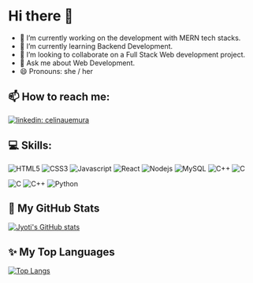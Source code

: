 # Hi there 👋

<!--
**jyoti-2/jyoti-2** is a ✨ _special_ ✨ repository because its `README.md` (this file) appears on your GitHub profile.
-->


- 🔭 I’m currently working on the development with MERN tech stacks.
- 🌱 I’m currently learning Backend Development.
- 👯 I’m looking to collaborate on a Full Stack Web development project.
- 💬 Ask me about Web Development.
- 😄 Pronouns: she / her

## 📫 How to reach me: 

[![linkedin: celinauemura](https://img.shields.io/badge/LinkedIn-0077B5?style=for-the-badge&logo=linkedin&logoColor=white)](https://www.linkedin.com/in/jyoti-kumari2/) 


## 💻 Skills:

![HTML5](https://img.shields.io/badge/HTML5-E34F26?style=for-the-badge&logo=html5&logoColor=white)
![CSS3](https://img.shields.io/badge/CSS3-1572B6?style=for-the-badge&logo=css3&logoColor=white)
![Javascript](https://img.shields.io/badge/JavaScript-323330?style=for-the-badge&logo=javascript&logoColor=F7DF1E)
![React](https://img.shields.io/badge/React-20232A?style=for-the-badge&logo=react&logoColor=61DAFB)
![Nodejs](https://img.shields.io/badge/Node.js-43853D?style=for-the-badge&logo=node.js&logoColor=white)
![MySQL](https://img.shields.io/badge/MySQL-00000F?style=for-the-badge&logo=mysql&logoColor=white)
![C++](https://img.shields.io/badge/C++-00000F?style=for-the-badge&logo=mysql&logoColor=white)
![C](https://img.shields.io/badge/C-00000F?style=for-the-badge&logo=mysql&logoColor=white)

![C](https://img.shields.io/badge/c%20-%2300599C.svg?&style=flat-square&logo=c)
![C++](https://img.shields.io/badge/-C++-00599C?style=flat-square&logo=c)
![Python](https://img.shields.io/badge/Python-14354C?style=for-the-badge&logo=python&logoColor=white)

## :pushpin: My GitHub Stats

[![Jyoti's GitHub stats](https://github-readme-stats.vercel.app/api?username=jyoti-2&show_icons=true&theme=tokyonight)](https://github.com/anuraghazra/github-readme-stats)

## :sparkles: My Top Languages

[![Top Langs](https://github-readme-stats.vercel.app/api/top-langs/?username=jyoti-2&layout=compact&show_icons=true&theme=tokyonight)](https://github.com/anuraghazra/github-readme-stats)